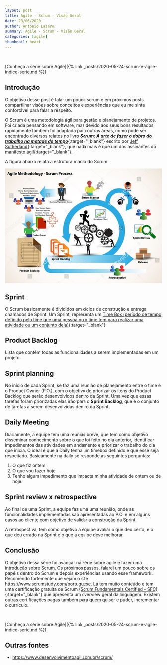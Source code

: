 ```yaml
---
layout: post
title: Agile - Scrum - Visão Geral
date: 23/06/2020
author: Antonio Lazaro
summary: Agile - Scrum - Visão Geral
categories: [agile]
thumbnail: heart
---
```


<br/>

[Conheça a série sobre Agile]({% link _posts/2020-05-24-scrum-e-agile-indice-serie.md %})

## Introdução

O objetivo desse post é falar um pouco scrum e em próximos posts compartilhar visões sobre conceitos e experiências que eu me sinta confortável para falar a respeito.

O Scrum é uma metodologia ágil para gestão e planejamento de projetos. Foi criada pensando em software, mas devido aos seus bons resultados, rapidamente também foi adaptada para outras áreas, como pode ser encontrado diversos relatos no [livro **_Scrum: A arte de fazer o dobro do trabalho na metade do tempo_**](https://www.amazon.com.br/SCRUM-fazer-dobro-trabalho-metade/dp/8543107164/ref=asc_df_8543107164/?tag=googleshopp00-20&linkCode=df0&hvadid=379751563849&hvpos=&hvnetw=g&hvrand=8860049318467581133&hvpone=&hvptwo=&hvqmt=&hvdev=c&hvdvcmdl=&hvlocint=&hvlocphy=1001533&hvtargid=pla-810952799643&psc=1){:target="\_blank"} escrito por [Jeff Sutherland](https://en.wikipedia.org/wiki/Jeff_Sutherland){:target="\_blank"}, que nada mais é que um dos assinantes do [manifesto ágil](https://agilemanifesto.org/iso/ptbr/manifesto.html){:target="\_blank"}.

A figura abaixo relata a estrutura macro do Scrum.

![](/static/img/agile/scrum-cycle.jpg)

## Sprint

O Scrum basicamente é divididos em ciclos de construção e entrega chamados de Sprint. Um Sprint, representa um [Time Box (período de tempo definido pelo time que uma pessoa ou o time tem para realizar uma atividade ou um conjunto dela)](https://www.agilealliance.org/glossary/timebox/){:target="\_blank"}

## Product Backlog

Lista que contém todas as funcionalidades a serem implementadas em um projeto.

## Sprint planning

No início de cada Sprint, se faz uma reunião de planejamento entre o time e o Product Owner (P.O.), com o objetivo de priorizar os itens do Product Backlog que serão desenvolvidos dentro da Sprint. Uma vez que essas tarefas foram priorizadas elas irão para o **Sprint Backlog**, que é o conjunto de tarefas a serem desenvolvidas dentro da Sprint.

## Daily Meeting

Diariamente, a equipe tem uma reunião breve, que tem como objetivo disseminar conhecimento sobre o que foi feito no dia anterior, identificar impedimentos das atividades em andamento e priorizar o trabalho do dia que inicia. O ideal é que a Daily tenha um timebox definido e que esse seja respeitado. Basicamente na daily se responde as seguintes perguntas:

1. O que fiz ontem
1. O que vou fazer hoje
1. Tenho algum impedimento que impacta minha atividade de ontem ou de hoje.

## Sprint review x retrospective

Ao final de uma Sprint, a equipe faz uma uma reunião, onde as funcionalidades implementadas são apresentadas ao P.O. e em alguns casos ao cliente com objetivo de validar a construção da Sprint.

A retrospectiva, tem como objetivo a equipe avaliar o que deu certo, e o que deu errado na Sprint e o que a equipe deve melhorar.

## Conclusão

O objetivo dessa série foi avançar na série sobre agile e fazer uma introdução sobre Scrum. Os próximos passos, falarei um pouco sobre os papéis dentro do Scrum e depois experiências usando esse framework. Recomendo fortemente que vejam o site https://www.scrumstudy.com/portuguese. Lá tem muito conteúdo e tem uma certificação gratuita de Scrum [(Scrum Fundamentals Certified - SFC)](https://www.scrumstudy.com/portuguese/scrum-fundamentals-certified){:target="\_blank"} que apresenta um overview geral da linguagem. Existem outras certificações pagas também para quem quiser e puder, incrementar o currículo.

<br/>

[Conheça a série sobre Agile]({% link _posts/2020-05-24-scrum-e-agile-indice-serie.md %})

## Outras fontes

- https://www.desenvolvimentoagil.com.br/scrum/
